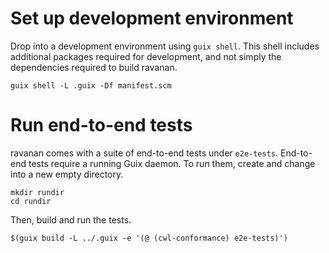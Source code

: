 # Set up development environment

Drop into a development environment using `guix shell`. This shell includes additional packages required for development, and not simply the dependencies required to build ravanan.
```
guix shell -L .guix -Df manifest.scm
```

# Run end-to-end tests

ravanan comes with a suite of end-to-end tests under `e2e-tests`. End-to-end tests require a running Guix daemon. To run them, create and change into a new empty directory.
```
mkdir rundir
cd rundir
```
Then, build and run the tests.
```
$(guix build -L ../.guix -e '(@ (cwl-conformance) e2e-tests)')
```
